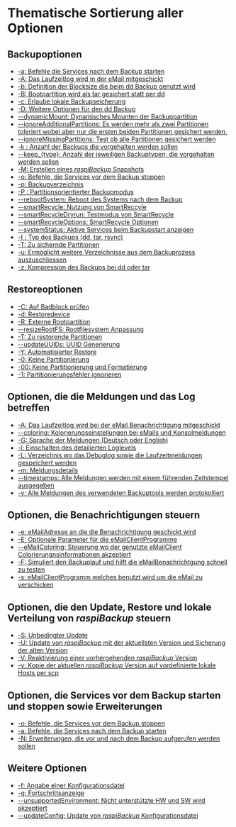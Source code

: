 # Thematische Sortierung aller Optionen

<a name="backup"></a>
## Backupoptionen

  - [-a: Befehle die Services nach dem Backup starten](backup-options.md#-a)
  - [-A: Das Laufzeitlog wird in der eMail mitgeschickt](general-options.md#-A)
  - [-b: Definition der Blocksize die beim dd Backup genutzt wird](backup-options.md#parm_b)
  - [-B: Bootpartition wird als tar gesichert statt per dd](backup-options.md#parm_B)
  - [-c: Erlaube lokale Backupseicherung](backup-options.md#-c)
  - [-D: Weitere Optionen für den dd Backup](backup-options.md#parm_D)
  - [--dynamicMount: Dynamisches Mounten der Backuppartition](backup-options.md#parm_dynamicMount)
  - [--ignoreAdditionalPartitions: Es werden mehr als zwei Partitionen toleriert wobei aber nur die ersten beiden Partitionen gesichert werden.](backup-options.md#parm_ignoreAdditionalPartitions)
  - [--ignoreMissingPartitions: Test ob alle Partitionen gesichert werden](backup-options.md#--ignoremissingPartitions)
  - [-k : Anzahl der Backups die vorgehalten werden sollen](backup-options.md#parm_k)
  - [--keep_{type}: Anzahl der jeweiligen Backuptypen, die vorgehalten werden sollen](backup-options.md#parm_keepType)
  - [-M: Erstellen eines *raspiBackup* Snapshots](backup-options.md#parm_M)
  - [-o: Befehle, die Services vor dem Backup stoppen](backup-options.md#parm_o)
  - [-p: Backupverzeichnis](backup-options.md#parm_p)
  - [-P : Partitionsorientierter Backupmodus](backup-options.md#parm_P)
  - [--rebootSystem: Reboot des Systems nach dem Backup](backup-options.md#parm_rebootSystem)
  - [--smartRecycle: Nutzung von SmartReccyle](backup-options.md#parm_smartRecycle)
  - [--smartRecycleDryrun: Testmodus von SmartRecycle](backup-options.md#parm_smartRecycleDryrun)
  - [--smartRecycleOptions: SmartRecycle Optionen](backup-options.md#parm_smartRecycleOptions)
  - [--systemStatus: Aktive Services beim Backupstart anzeigen](backup-options.md#parm_systemstatus)
  - [-t : Typ des Backups (dd, tar, rsync)](backup-options.md#parm_t)
  - [-T: Zu sichernde Partitionen](backup-options.md#parm_T)
  - [-u: Ermöglicht weitere Verzeichnisse aus dem Backuprozess auszuschliessen](backup-options.md#parm_u)
  - [-z: Kompression des Backups bei dd oder tar](backup-options.md#parm_z)

<a name="restore"></a>
## Restoreoptionen

  - [-C: Auf Badblock prüfen](restore-options.md#parm_C)
  - [-d: Restoredevice](restore-options.md#parm_d)
  - [-R: Externe Rootpartition](restore-options.md#parm_R)
  - [--resizeRootFS: Rootfilesystem Anpassung](restore-options.md#parm_resizeRootFS)
  - [-T: Zu restorende Partitionen](restore-options.md#parm_T)
  - [--updateUUIDs: UUID Generierung](restore-options.md#parm_resizeRootFS)
  - [-Y: Automatisierter Restore](restore-options.md#parm_Y)
  - [-0: Keine Partitionierung](restore-options.md#parm_0)
  - [-00: Keine Partitionierung und Formatierung](restore-options.md#parm_00)
  - [-1: Partitionierungsfehler ignorieren](restore-options.md#parm_1)
 
<a name="messages-and-log"></a> 
## Optionen, die die Meldungen und das Log betreffen

  - [-A: Das Laufzeitlog wird bei der eMail Benachrichtigung mitgeschickt](general-options.md#parm_A)
  - [--coloring: Kolorierungseinstellungen bei eMails und Konsolmeldungen](general-options.md#parm_coloring)
  - [-G: Sprache der Meldungen (Deutsch oder English)](general-options.md#parm_G)
  - [-l: Einschalten des detailierten Loglevels](general-options.md#parm_l)
  - [-L: Verzeichnis wo das Debuglog sowie die Laufzeitmeldungen gespeichert werden](general-options.md#parm_L)
  - [-m: Meldungsdetails](general-options.md#parm_m)
  - [--timestamps: Alle Meldungen werden mit einem führenden Zeitstempel ausgegeben](general-options.md#parm_timestamps)
  - [-v: Alle Meldungen des verwendeten Backuptools werden protokolliert](backup-options.md#parm_v)

<a name="notifications"></a> 
## Optionen, die Benachrichtigungen steuern

  - [-e: eMailAdresse an die die Benachrichtigung geschickt wird](general-options.md#parm_e)
  - [-E: Optionale Parameter für die eMailClientProgramme](general-options.md#parm_E)
  - [--eMailColoring: Steuerung wo der genutzte eMailClient Colorierungnsinformationen akzeptiert](general-options.md#parm_eMailColoring)
  - [-F: Simuliert den Backuplauf und hilft die eMailBenachrichtgung schnell zu testen](backup-options.md#parm_F)
  - [-s: eMailClientProgramm welches benutzt wird um die eMail zu verschicken](general-options.md#parm_s)

<a name="maintenance"></a> 
## Optionen, die den Update, Restore und lokale Verteilung von *raspiBackup* steuern

  - [-S: Unbedingter Update](general-options.md#parm_S)
  - [-U: Update von *raspiBackup* mit der aktuellsten Version und Sicherung der alten Version](general-options.md#parm_U)
  - [-V: Reaktivierung einer vorhergehenden *raspiBackup* Version](general-options.md#parm_V)
  - [-y: Kopie der aktuellen *raspiBackup* Version auf vordefinierte lokale Hosts per scp](general-options.md#parm_y)

<a name="start-stop-extensions"></a> 
## Optionen, die Services vor dem Backup starten und stoppen sowie Erweiterungen

  - [-o: Befehle, die Services vor dem Backup stoppen](backup-options.md#parm_o)
  - [-a: Befehle, die Services nach dem Backup starten](backup-options.md#parm_a)
  - [-N: Erweiterungen, die vor und nach dem Backup aufgerufen werden sollen](backup-options.md#parm_N)

<a name="miscellaneous"></a> 
## Weitere Optionen

  - [-f: Angabe einer Konfigurationsdatei](general-options.md#parm_f)
  - [-g: Fortschrittsanzeige](general-options.md#parm_g)
  - [--unsupportedEnvironment: Nicht unterstützte HW und SW wird akzeptiert](general-options.md#parm_unsupportedEnvironment)
  - [--updateConfig: Update von *raspiBackup* Konfigurationsdatei](general-options.md#parm_updateConfig)

[.status]: restructured
[.source]: https://www.linux-tips-and-tricks.de/de/aufruf-und-optionen
[.source]: https://www.linux-tips-and-tricks.de/en/invocation-and-options
